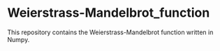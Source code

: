 # Weierstrass-Mandelbrot_function
This repository contains the Weierstrass-Mandelbrot function written in Numpy.
